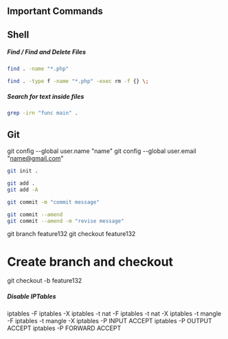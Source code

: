 Important Commands
------------------

## Shell

##### Find / Find and Delete Files

```sh
find . -name "*.php"

find . -type f -name "*.php" -exec rm -f {} \;
```

##### Search for text inside files

```sh
grep -irn "func main" .
```

## Git

git config --global user.name "name"
git config --global user.email "name@gmail.com"

```sh
git init .

git add .
git add -A

git commit -m "commit message"

git commit --amend
git commit --amend -m "revise message"
```


git branch feature132
git checkout feature132

# Create branch and checkout
git checkout -b feature132


##### Disable IPTables

iptables -F
iptables -X
iptables -t nat -F
iptables -t nat -X
iptables -t mangle -F
iptables -t mangle -X
iptables -P INPUT ACCEPT
iptables -P OUTPUT ACCEPT
iptables -P FORWARD ACCEPT
